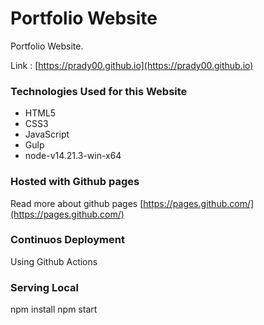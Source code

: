 # Portfolio Website
Portfolio Website.

Link : [https://prady00.github.io](https://prady00.github.io)

### Technologies Used for this Website

* HTML5
* CSS3
* JavaScript
* Gulp
* node-v14.21.3-win-x64

### Hosted with Github pages

Read more about github pages  [https://pages.github.com/](https://pages.github.com/)

### Continuos Deployment 

Using Github Actions

### Serving Local 

npm install
npm start